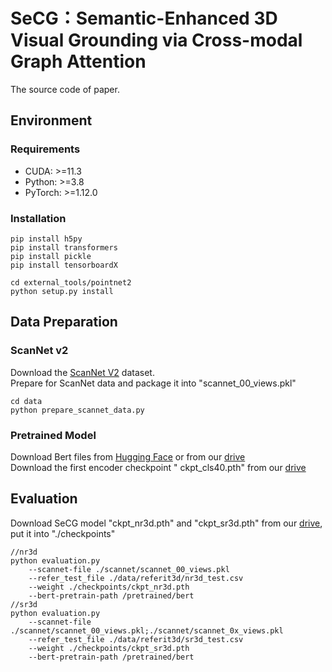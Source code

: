 # SeCG：Semantic-Enhanced 3D Visual Grounding via Cross-modal Graph Attention
The source code of paper.


## Environment
### Requirements
- CUDA: >=11.3  
- Python: >=3.8  
- PyTorch: >=1.12.0  
### Installation
```
pip install h5py
pip install transformers
pip install pickle
pip install tensorboardX

cd external_tools/pointnet2
python setup.py install
```
## Data Preparation
### ScanNet v2
Download the [ScanNet V2](http://www.scan-net.org/) dataset.  
Prepare for ScanNet data and package it into "scannet_00_views.pkl"
```
cd data
python prepare_scannet_data.py
```

### Pretrained Model
Download Bert files from [Hugging Face](https://huggingface.co/google-bert/bert-base-uncased/tree/main) or from our [drive](https://drive.google.com/drive/folders/1594AHExOT28CI4QeBKrYnBL-NCk6ak3W?usp=drive_link)  
Download the first encoder checkpoint " ckpt_cls40.pth" from our [drive](https://drive.google.com/drive/folders/1innoC3gyiHxKFK8bWyhofnzgTW_U1_lW?usp=sharing)

## Evaluation
Download SeCG model "ckpt_nr3d.pth" and "ckpt_sr3d.pth" from our [drive](https://drive.google.com/drive/folders/1mrdHeOPHUmDIJrQJrr3pVjQgdMBoOlBI?usp=sharing), put it into "./checkpoints"
```
//nr3d
python evaluation.py 
	--scannet-file ./scannet/scannet_00_views.pkl 
	--refer_test_file ./data/referit3d/nr3d_test.csv 
	--weight ./checkpoints/ckpt_nr3d.pth
	--bert-pretrain-path /pretrained/bert
//sr3d
python evaluation.py 
	--scannet-file ./scannet/scannet_00_views.pkl;./scannet/scannet_0x_views.pkl
	--refer_test_file ./data/referit3d/sr3d_test.csv 
	--weight ./checkpoints/ckpt_sr3d.pth
	--bert-pretrain-path /pretrained/bert
```
